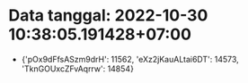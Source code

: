 # Data tanggal: 2022-10-30 10:38:05.191428+07:00

* {'pOx9dFfsASzm9drH': 11562, 'eXz2jKauALtai6DT': 14573, 'TknGOUxcZFvAqrrw': 14854}
